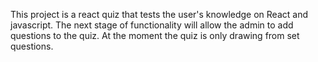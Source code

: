 This project is a react quiz that tests the user's knowledge on React and javascript. The next stage of functionality will allow the admin to add questions to the quiz. At the moment the quiz is only drawing from set questions.
